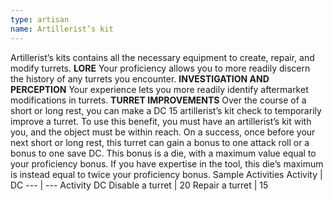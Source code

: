 ```yaml
---
type: artisan
name: Artillerist’s kit
---
```

Artillerist’s kits contains all the necessary equipment to create, repair, and modify turrets.
__LORE__
Your proficiency allows you to more readily discern the history of any turrets you encounter.
__INVESTIGATION AND PERCEPTION__
Your experience lets you more readily identify aftermarket modifications in turrets.
__TURRET IMPROVEMENTS__
Over the course of a short or long rest, you can make a DC 15 artillerist’s kit check to temporarily improve a turret. To use this benefit, you must have an artillerist’s kit with you, and the object must be within reach. On a success, once before your next short or long rest, this turret can gain a bonus to one attack roll or a bonus to one save DC. This bonus is a die, with a maximum value equal to your proficiency bonus. If you have expertise in the tool, this die’s maximum is instead equal to twice your proficiency bonus.
Sample Activities
Activity | DC
--- | ---
Activity	DC
Disable a turret | 20
Repair a turret | 15
